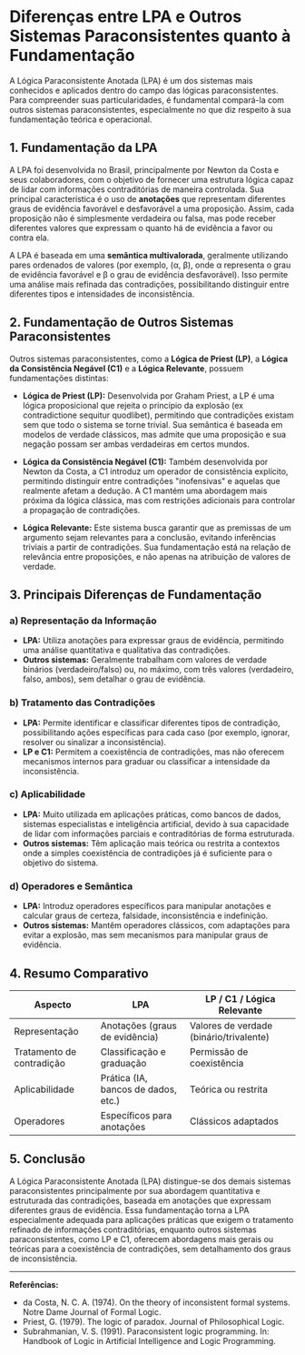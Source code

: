 
# Diferenças entre LPA e Outros Sistemas Paraconsistentes quanto à Fundamentação

A Lógica Paraconsistente Anotada (LPA) é um dos sistemas mais conhecidos e aplicados dentro do campo das lógicas paraconsistentes. Para compreender suas particularidades, é fundamental compará-la com outros sistemas paraconsistentes, especialmente no que diz respeito à sua fundamentação teórica e operacional.

## 1. Fundamentação da LPA

A LPA foi desenvolvida no Brasil, principalmente por Newton da Costa e seus colaboradores, com o objetivo de fornecer uma estrutura lógica capaz de lidar com informações contraditórias de maneira controlada. Sua principal característica é o uso de **anotações** que representam diferentes graus de evidência favorável e desfavorável a uma proposição. Assim, cada proposição não é simplesmente verdadeira ou falsa, mas pode receber diferentes valores que expressam o quanto há de evidência a favor ou contra ela.

A LPA é baseada em uma **semântica multivalorada**, geralmente utilizando pares ordenados de valores (por exemplo, (α, β), onde α representa o grau de evidência favorável e β o grau de evidência desfavorável). Isso permite uma análise mais refinada das contradições, possibilitando distinguir entre diferentes tipos e intensidades de inconsistência.

## 2. Fundamentação de Outros Sistemas Paraconsistentes

Outros sistemas paraconsistentes, como a **Lógica de Priest (LP)**, a **Lógica da Consistência Negável (C1)** e a **Lógica Relevante**, possuem fundamentações distintas:

- **Lógica de Priest (LP):** Desenvolvida por Graham Priest, a LP é uma lógica proposicional que rejeita o princípio da explosão (ex contradictione sequitur quodlibet), permitindo que contradições existam sem que todo o sistema se torne trivial. Sua semântica é baseada em modelos de verdade clássicos, mas admite que uma proposição e sua negação possam ser ambas verdadeiras em certos mundos.

- **Lógica da Consistência Negável (C1):** Também desenvolvida por Newton da Costa, a C1 introduz um operador de consistência explícito, permitindo distinguir entre contradições "inofensivas" e aquelas que realmente afetam a dedução. A C1 mantém uma abordagem mais próxima da lógica clássica, mas com restrições adicionais para controlar a propagação de contradições.

- **Lógica Relevante:** Este sistema busca garantir que as premissas de um argumento sejam relevantes para a conclusão, evitando inferências triviais a partir de contradições. Sua fundamentação está na relação de relevância entre proposições, e não apenas na atribuição de valores de verdade.

## 3. Principais Diferenças de Fundamentação

### a) Representação da Informação

- **LPA:** Utiliza anotações para expressar graus de evidência, permitindo uma análise quantitativa e qualitativa das contradições.
- **Outros sistemas:** Geralmente trabalham com valores de verdade binários (verdadeiro/falso) ou, no máximo, com três valores (verdadeiro, falso, ambos), sem detalhar o grau de evidência.

### b) Tratamento das Contradições

- **LPA:** Permite identificar e classificar diferentes tipos de contradição, possibilitando ações específicas para cada caso (por exemplo, ignorar, resolver ou sinalizar a inconsistência).
- **LP e C1:** Permitem a coexistência de contradições, mas não oferecem mecanismos internos para graduar ou classificar a intensidade da inconsistência.

### c) Aplicabilidade

- **LPA:** Muito utilizada em aplicações práticas, como bancos de dados, sistemas especialistas e inteligência artificial, devido à sua capacidade de lidar com informações parciais e contraditórias de forma estruturada.
- **Outros sistemas:** Têm aplicação mais teórica ou restrita a contextos onde a simples coexistência de contradições já é suficiente para o objetivo do sistema.

### d) Operadores e Semântica

- **LPA:** Introduz operadores específicos para manipular anotações e calcular graus de certeza, falsidade, inconsistência e indefinição.
- **Outros sistemas:** Mantêm operadores clássicos, com adaptações para evitar a explosão, mas sem mecanismos para manipular graus de evidência.

## 4. Resumo Comparativo

| Aspecto                  | LPA                                      | LP / C1 / Lógica Relevante         |
|--------------------------|------------------------------------------|------------------------------------|
| Representação            | Anotações (graus de evidência)           | Valores de verdade (binário/trivalente) |
| Tratamento de contradição| Classificação e graduação                | Permissão de coexistência          |
| Aplicabilidade           | Prática (IA, bancos de dados, etc.)      | Teórica ou restrita                |
| Operadores               | Específicos para anotações               | Clássicos adaptados                |

## 5. Conclusão

A Lógica Paraconsistente Anotada (LPA) distingue-se dos demais sistemas paraconsistentes principalmente por sua abordagem quantitativa e estruturada das contradições, baseada em anotações que expressam diferentes graus de evidência. Essa fundamentação torna a LPA especialmente adequada para aplicações práticas que exigem o tratamento refinado de informações contraditórias, enquanto outros sistemas paraconsistentes, como LP e C1, oferecem abordagens mais gerais ou teóricas para a coexistência de contradições, sem detalhamento dos graus de inconsistência.

---
**Referências:**
- da Costa, N. C. A. (1974). On the theory of inconsistent formal systems. Notre Dame Journal of Formal Logic.
- Priest, G. (1979). The logic of paradox. Journal of Philosophical Logic.
- Subrahmanian, V. S. (1991). Paraconsistent logic programming. In: Handbook of Logic in Artificial Intelligence and Logic Programming.
```
